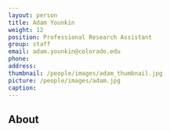 ```yaml
---
layout: person
title: Adam Younkin
weight: 12
position: Professional Research Assistant
group: staff
email: adam.younkin@colorado.edu
phone:
address:
thumbnail: /people/images/adam_thumbnail.jpg
picture: /people/images/adam.jpg
caption:  
---
```



## About
